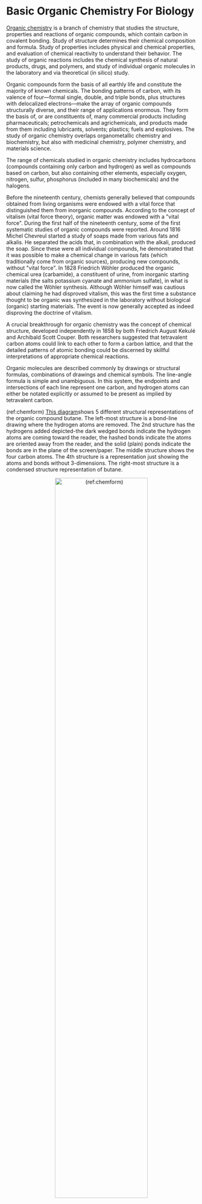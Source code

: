 # Basic Organic Chemistry For Biology

[Organic chemistry](https://en.wikipedia.org/wiki/Organic_chemistry) is a branch of chemistry that studies the structure, properties and reactions of organic compounds, which contain carbon in covalent bonding. Study of structure determines their chemical composition and formula. Study of properties includes physical and chemical properties, and evaluation of chemical reactivity to understand their behavior. The study of organic reactions includes the chemical synthesis of natural products, drugs, and polymers, and study of individual organic molecules in the laboratory and via theoretical (in silico) study.

Organic compounds form the basis of all earthly life and constitute the majority of known chemicals. The bonding patterns of carbon, with its valence of four—formal single, double, and triple bonds, plus structures with delocalized electrons—make the array of organic compounds structurally diverse, and their range of applications enormous. They form the basis of, or are constituents of, many commercial products including pharmaceuticals; petrochemicals and agrichemicals, and products made from them including lubricants, solvents; plastics; fuels and explosives. The study of organic chemistry overlaps organometallic chemistry and biochemistry, but also with medicinal chemistry, polymer chemistry, and materials science.

The range of chemicals studied in organic chemistry includes hydrocarbons (compounds containing only carbon and hydrogen) as well as compounds based on carbon, but also containing other elements, especially oxygen, nitrogen, sulfur, phosphorus (included in many biochemicals) and the halogens. 

Before the nineteenth century, chemists generally believed that compounds obtained from living organisms were endowed with a vital force that distinguished them from inorganic compounds. According to the concept of vitalism (vital force theory), organic matter was endowed with a "vital force". During the first half of the nineteenth century, some of the first systematic studies of organic compounds were reported. Around 1816 Michel Chevreul started a study of soaps made from various fats and alkalis. He separated the acids that, in combination with the alkali, produced the soap. Since these were all individual compounds, he demonstrated that it was possible to make a chemical change in various fats (which traditionally come from organic sources), producing new compounds, without "vital force". In 1828 Friedrich Wöhler produced the organic chemical urea (carbamide), a constituent of urine, from inorganic starting materials (the salts potassium cyanate and ammonium sulfate), in what is now called the Wöhler synthesis. Although Wöhler himself was cautious about claiming he had disproved vitalism, this was the first time a substance thought to be organic was synthesized in the laboratory without biological (organic) starting materials. The event is now generally accepted as indeed disproving the doctrine of vitalism.

A crucial breakthrough for organic chemistry was the concept of chemical structure, developed independently in 1858 by both Friedrich August Kekulé and Archibald Scott Couper. Both researchers suggested that tetravalent carbon atoms could link to each other to form a carbon lattice, and that the detailed patterns of atomic bonding could be discerned by skillful interpretations of appropriate chemical reactions.

Organic molecules are described commonly by drawings or structural formulas, combinations of drawings and chemical symbols. The line-angle formula is simple and unambiguous. In this system, the endpoints and intersections of each line represent one carbon, and hydrogen atoms can either be notated explicitly or assumed to be present as implied by tetravalent carbon.

(ref:chemform) [This diagram](https://commons.wikimedia.org/wiki/File:Stuctural_drawings_of_butane_854px.jpg)shows 5 different structural representations of the organic compound butane. The left-most structure is a bond-line drawing where the hydrogen atoms are removed. The 2nd structure has the hydrogens added depicted-the dark wedged bonds indicate the hydrogen atoms are coming toward the reader, the hashed bonds indicate the atoms are oriented away from the reader, and the solid (plain) ponds indicate the bonds are in the plane of the screen/paper. The middle structure shows the four carbon atoms. The 4th structure is a representation just showing the atoms and bonds without 3-dimensions. The right-most structure is a condensed structure representation of butane. 

<div class="figure" style="text-align: center">
<img src="./figures/chemistry/Stuctural_drawings_of_butane_854px.jpg" alt="(ref:chemform)" width="70%" />
<p class="caption">(\#fig:chemstrucrep)(ref:chemform)</p>
</div>

The era of the pharmaceutical industry began in the last decade of the 19th century when the manufacturing of acetylsalicylic acid—more commonly referred to as aspirin—in Germany was started by Bayer. By 1910 Paul Ehrlich and his laboratory group began developing arsenic-based arsphenamine, (Salvarsan), as the first effective medicinal treatment of syphilis, and thereby initiated the medical practice of chemotherapy. Ehrlich popularized the concepts of "magic bullet" drugs and of systematically improving drug therapies. His laboratory made decisive contributions to developing antiserum for diphtheria and standardizing therapeutic serums.

In the early part of the 20th century, polymers and enzymes were shown to be large organic molecules, and petroleum was shown to be of biological origin.

The majority of chemical compounds occurring in biological organisms are carbon compounds, so the association between organic chemistry and biochemistry is so close that biochemistry might be regarded as in essence a branch of organic chemistry. Although the history of biochemistry might be taken to span some four centuries, fundamental understanding of the field only began to develop in the late 19th century and the actual term biochemistry was coined around the start of 20th century.

## Functional groups

The concept of functional groups is central in organic chemistry, both as a means to classify structures and for predicting properties. A functional group is a molecular module, and the reactivity of that functional group is assumed, within limits, to be the same in a variety of molecules. Functional groups can have a decisive influence on the chemical and physical properties of organic compounds. Molecules are classified based on their functional groups. Alcohols, for example, all have the subunit C-O-H. All alcohols tend to be somewhat hydrophilic, usually form esters, and usually can be converted to the corresponding halides. Most functional groups feature heteroatoms (atoms other than C and H). Organic compounds are classified according to functional groups, alcohols, carboxylic acids, amines, etc.

Combining the names of functional groups with the names of the parent alkanes generates what is termed a systematic nomenclature for naming organic compounds. In traditional nomenclature, the first carbon atom after the carbon that attaches to the functional group is called the alpha carbon; the second, beta carbon, the third, gamma carbon, etc. If there is another functional group at a carbon, it may be named with the Greek letter, e.g., the gamma-amine in gamma-aminobutyric acid is on the third carbon of the carbon chain attached to the carboxylic acid group. IUPAC conventions call for numeric labeling of the position, e.g. 4-aminobutanoic acid. In traditional names various qualifiers are used to label isomers, for example, isopropanol (IUPAC name: propan-2-ol) is an isomer of n-propanol (propan-1-ol). The term moiety has some overlap with the term "functional group". However, a moiety is an entire "half" of a molecule, which can be not only a single functional group, but also a larger unit consisting of multiple functional groups. For example, an "aryl moiety" may be any group containing an aromatic ring, regardless of how many functional groups the said aryl has.

<table class="table" style="margin-left: auto; margin-right: auto;">
<caption>(\#tab:functionalgroups)Some biologically important functional groups containing oxygen or nitrogen</caption>
 <thead>
  <tr>
   <th style="text-align:center;"> Chemical class </th>
   <th style="text-align:center;"> Group </th>
   <th style="text-align:center;"> Formula </th>
   <th style="text-align:center;"> Prefix </th>
   <th style="text-align:center;"> Example </th>
  </tr>
 </thead>
<tbody>
  <tr>
   <td style="text-align:center;"> Alcohol </td>
   <td style="text-align:center;"> Hydroxyl </td>
   <td style="text-align:center;"> ROH </td>
   <td style="text-align:center;"> hydroxy- </td>
   <td style="text-align:center;"> Methanol </td>
  </tr>
  <tr>
   <td style="text-align:center;"> Ketone </td>
   <td style="text-align:center;"> Carbonyl </td>
   <td style="text-align:center;"> RCOR' </td>
   <td style="text-align:center;"> -oyl- (-COR')oroxo- (=O) </td>
   <td style="text-align:center;"> Butanone(Methyl ethyl ketone) </td>
  </tr>
  <tr>
   <td style="text-align:center;"> Aldehyde </td>
   <td style="text-align:center;"> Aldehyde </td>
   <td style="text-align:center;"> RCHO </td>
   <td style="text-align:center;"> formyl- (-COH)oroxo- (=O) </td>
   <td style="text-align:center;"> Acetaldehyde(Ethanal) </td>
  </tr>
  <tr>
   <td style="text-align:center;"> Carboxylate </td>
   <td style="text-align:center;"> Carboxylate </td>
   <td style="text-align:center;"> RCOO− </td>
   <td style="text-align:center;"> carboxy- </td>
   <td style="text-align:center;"> Sodium acetate(Sodium ethanoate) </td>
  </tr>
  <tr>
   <td style="text-align:center;"> Carboxylic acid </td>
   <td style="text-align:center;"> Carboxyl </td>
   <td style="text-align:center;"> RCOOH </td>
   <td style="text-align:center;"> carboxy- </td>
   <td style="text-align:center;"> Acetic acid(Ethanoic acid) </td>
  </tr>
  <tr>
   <td style="text-align:center;"> Ester </td>
   <td style="text-align:center;"> Carboalkoxy </td>
   <td style="text-align:center;"> RCOOR' </td>
   <td style="text-align:center;"> alkanoyloxy-oralkoxycarbonyl </td>
   <td style="text-align:center;"> Ethyl butyrate(Ethyl butanoate) </td>
  </tr>
  <tr>
   <td style="text-align:center;"> Amide </td>
   <td style="text-align:center;"> Carboxamide </td>
   <td style="text-align:center;"> RCONR'R" </td>
   <td style="text-align:center;"> carboxamido-orcarbamoyl- </td>
   <td style="text-align:center;"> Acetamide(Ethanamide) </td>
  </tr>
  <tr>
   <td style="text-align:center;"> Amines </td>
   <td style="text-align:center;"> Primary amine </td>
   <td style="text-align:center;"> RNH2 </td>
   <td style="text-align:center;"> amino- </td>
   <td style="text-align:center;"> Methylamine(Methanamine) </td>
  </tr>
  <tr>
   <td style="text-align:center;"> Amines </td>
   <td style="text-align:center;"> Secondary amine </td>
   <td style="text-align:center;"> R'R"NH </td>
   <td style="text-align:center;"> amino- </td>
   <td style="text-align:center;"> Dimethylamine </td>
  </tr>
  <tr>
   <td style="text-align:center;"> Amines </td>
   <td style="text-align:center;"> Tertiary amine </td>
   <td style="text-align:center;"> R3N </td>
   <td style="text-align:center;"> amino- </td>
   <td style="text-align:center;"> Trimethylamine </td>
  </tr>
  <tr>
   <td style="text-align:center;"> Amines </td>
   <td style="text-align:center;"> 4° ammonium ion </td>
   <td style="text-align:center;"> R4N+ </td>
   <td style="text-align:center;"> ammonio- </td>
   <td style="text-align:center;"> Choline </td>
  </tr>
</tbody>
</table>

## Biomolecules

A biomolecule or biological molecule is a loosely used term for molecules present in organisms that are essential to one or more typically biological processes, such as cell division, morphogenesis, or development. Biomolecules include large macromolecules (or polyanions) such as proteins, carbohydrates, lipids, and nucleic acids, as well as small molecules such as primary metabolites, secondary metabolites and natural products. A more general name for this class of material is biological materials. Biomolecules are usually[citation needed] endogenous, produced within the organism but organisms usually need exogenous biomolecules, for example certain nutrients, to survive.

Biology and its subfields of biochemistry and molecular biology study biomolecules and their reactions. Most biomolecules are organic compounds, and just four elements—oxygen, carbon, hydrogen, and nitrogen—make up 96% of the human body's mass. But many other elements, such as the various biometals, are present in small amounts.

The uniformity of both specific types of molecules (the biomolecules) and of certain metabolic pathways are invariant features among the wide diversity of life forms; thus these biomolecules and metabolic pathways are referred to as "biochemical universals" or "theory of material unity of the living beings", a unifying concept in biology, along with cell theory and evolution theory.

A macromolecule is a very large molecule, such as protein, commonly composed of the polymerization of smaller subunits called monomers. They are typically composed of thousands of atoms or more. A substance that is composed of macromolecules is called a polymer. The most common macromolecules in biochemistry are biopolymers (nucleic acids, proteins, and carbohydrates) and large non-polymeric molecules (such as lipids and macrocycles), synthetic fibers as well as experimental materials such as carbon nanotubes.

Macromolecules are large molecules composed of thousands of covalently connected atoms. Carbohydrates, lipids, proteins, and nucleic acids are all macromolecules. Macromolecules are formed by many monomers linking together, forming a polymer. Carbohydrates are composed of carbon, oxygen, and hydrogen. The monomer of carbohydrates are monosaccharides. There are three forms of carbohydrates: energy, storage, and structural molecules. A disaccharide is formed when a dehydration reaction joins two monosaccharides. Another type of macromolecules are lipids. Lipids are hydrocarbons that do not form polymers. Fats are constructed from glycerol and fatty acids. Phospholipids are commonly found in the phospholipid bilayer of membranes. They have hydrophilic heads and hydrophopic tails. A protein is another type of macromolecules. Amino acids are the monomers of proteins. Proteins have many different functions. There are proteins that are used for structural support, storage, transport, cellular communication, movement, defense against foreign substances, and more. Nucleic acids transmit and help express hereditary information. They are made up of monomers called nucleotides. Two types of nucleic acids are DNA and RNA.

All living organisms are dependent on three essential biopolymers for their biological functions: DNA, RNA and proteins. Each of these molecules is required for life since each plays a distinct, indispensable role in the cell. The simple summary is that DNA makes RNA, and then RNA makes proteins.

DNA, RNA, and proteins all consist of a repeating structure of related building blocks (nucleotides in the case of DNA and RNA, amino acids in the case of proteins). In general, they are all unbranched polymers, and so can be represented in the form of a string. Indeed, they can be viewed as a string of beads, with each bead representing a single nucleotide or amino acid monomer linked together through covalent chemical bonds into a very long chain.

In most cases, the monomers within the chain have a strong propensity to interact with other amino acids or nucleotides. In DNA and RNA, this can take the form of Watson-Crick base pairs (G-C and A-T or A-U), although many more complicated interactions can and do occur.

<table class="table" style="margin-left: auto; margin-right: auto;">
 <thead>
  <tr>
   <th style="text-align:left;"> Macromolecule (Polymer) </th>
   <th style="text-align:left;"> Building Block (Monomer) </th>
   <th style="text-align:left;"> Joining Bond </th>
  </tr>
 </thead>
<tbody>
  <tr>
   <td style="text-align:left;width: 10em; "> Proteins </td>
   <td style="text-align:left;width: 10em; "> Amino acids </td>
   <td style="text-align:left;width: 10em; "> Peptide </td>
  </tr>
  <tr>
   <td style="text-align:left;width: 10em; "> DNA </td>
   <td style="text-align:left;width: 10em; "> Nucleotides (a phoshate, ribose, and a base- adenine, guanine, thymine, or cytosine) </td>
   <td style="text-align:left;width: 10em; "> Phoshodiester </td>
  </tr>
  <tr>
   <td style="text-align:left;width: 10em; "> RNA </td>
   <td style="text-align:left;width: 10em; "> Nucleotides (a phoshate, ribose, and a base- adenine, guanine, Uracil, or cytosine) </td>
   <td style="text-align:left;width: 10em; "> Phoshodiester </td>
  </tr>
  <tr>
   <td style="text-align:left;width: 10em; "> Polysaccharides (carbohydrates) </td>
   <td style="text-align:left;width: 10em; "> Monosaccharides </td>
   <td style="text-align:left;width: 10em; "> Glycosidic </td>
  </tr>
  <tr>
   <td style="text-align:left;width: 10em; "> Lipids </td>
   <td style="text-align:left;width: 10em; "> unlike the other macromolecules, lipids are not defined by chemical Structure. Lipids are any organic nonpolar molecule. </td>
   <td style="text-align:left;width: 10em; "> Some lipids are held together by ester bonds; some are huge aggregates of small molecules held together by hydrophobic interactions. </td>
  </tr>
</tbody>
</table>

## Proteins

[Proteins](https://en.wikipedia.org/wiki/Protein) are large biomolecules, or macromolecules, consisting of one or more long chains of amino acid residues. Proteins perform a vast array of functions within organisms, including catalysing metabolic reactions, DNA replication, responding to stimuli, providing structure to cells, and organisms, and transporting molecules from one location to another. Proteins differ from one another primarily in their sequence of amino acids, which is dictated by the nucleotide sequence of their genes, and which usually results in protein folding into a specific 3D structure that determines its activity.

A linear chain of amino acid residues is called a polypeptide. A protein contains at least one long polypeptide. Short polypeptides, containing less than 20–30 residues, are rarely considered to be proteins and are commonly called peptides, or sometimes oligopeptides. The individual amino acid residues are bonded together by peptide bonds and adjacent amino acid residues. The sequence of amino acid residues in a protein is defined by the sequence of a gene, which is encoded in the genetic code. In general, the genetic code specifies 20 standard amino acids; but in certain organisms the genetic code can include selenocysteine and—in certain archaea—pyrrolysine. Shortly after or even during synthesis, the residues in a protein are often chemically modified by post-translational modification, which alters the physical and chemical properties, folding, stability, activity, and ultimately, the function of the proteins. Some proteins have non-peptide groups attached, which can be called prosthetic groups or cofactors. Proteins can also work together to achieve a particular function, and they often associate to form stable protein complexes.

(ref:pepbond) [Chemical structure of the peptide bond (bottom) and the three-dimensional structure of a peptide bond between an alanine and an adjacent amino acid (top/inset). The bond itself is made of the CHON elements.](https://commons.wikimedia.org/wiki/File:Peptide-Figure-Revised.png) 

<div class="figure" style="text-align: center">
<img src="./figures/chemistry/Peptide-Figure-Revised.png" alt="(ref:pepbond)" width="70%" />
<p class="caption">(\#fig:peptidebond)(ref:pepbond)</p>
</div>

Once formed, proteins only exist for a certain period and are then degraded and recycled by the cell's machinery through the process of protein turnover. A protein's lifespan is measured in terms of its half-life and covers a wide range. They can exist for minutes or years with an average lifespan of 1–2 days in mammalian cells. Abnormal or misfolded proteins are degraded more rapidly either due to being targeted for destruction or due to being unstable.

Like other biological macromolecules such as polysaccharides and nucleic acids, proteins are essential parts of organisms and participate in virtually every process within cells. Many proteins are enzymes that catalyse biochemical reactions and are vital to metabolism. Proteins also have structural or mechanical functions, such as actin and myosin in muscle and the proteins in the cytoskeleton, which form a system of scaffolding that maintains cell shape. Other proteins are important in cell signaling, immune responses, cell adhesion, and the cell cycle. In animals, proteins are needed in the diet to provide the essential amino acids that cannot be synthesized. Digestion breaks the proteins down for use in the metabolism.

Proteins may be purified from other cellular components using a variety of techniques such as ultracentrifugation, precipitation, electrophoresis, and chromatography; the advent of genetic engineering has made possible a number of methods to facilitate purification. Methods commonly used to study protein structure and function include immunohistochemistry, site-directed mutagenesis, X-ray crystallography, nuclear magnetic resonance and mass spectrometry.

Proteins were recognized as a distinct class of biological molecules in the eighteenth century by Antoine Fourcroy and others, distinguished by the molecules' ability to coagulate or flocculate under treatments with heat or acid. Noted examples at the time included albumin from egg whites, blood serum albumin, fibrin, and wheat gluten.

Proteins were first described by the Dutch chemist Gerardus Johannes Mulder and named by the Swedish chemist Jöns Jacob Berzelius in 1838. Mulder carried out elemental analysis of common proteins and found that nearly all proteins had the same empirical formula, C~400~H~620~N~100~O~120~P~1~S~1~. He came to the erroneous conclusion that they might be composed of a single type of (very large) molecule. The term "protein" to describe these molecules was proposed by Mulder's associate Berzelius; protein is derived from the Greek word πρώτειος (proteios), meaning "primary", "in the lead", or "standing in front", + *-in*. Mulder went on to identify the products of protein degradation such as the amino acid leucine for which he found a (nearly correct) molecular weight of 131 Da. Prior to "protein", other names were used, like "albumins" or "albuminous materials" (Eiweisskörper, in German).

Early nutritional scientists such as the German Carl von Voit believed that protein was the most important nutrient for maintaining the structure of the body, because it was generally believed that "flesh makes flesh." Karl Heinrich Ritthausen extended known protein forms with the identification of glutamic acid. At the Connecticut Agricultural Experiment Station a detailed review of the vegetable proteins was compiled by Thomas Burr Osborne. Working with Lafayette Mendel and applying Liebig's law of the minimum in feeding laboratory rats, the nutritionally essential amino acids were established. The work was continued and communicated by William Cumming Rose. The understanding of proteins as polypeptides came through the work of Franz Hofmeister and Hermann Emil Fischer in 1902. The central role of proteins as enzymes in living organisms was not fully appreciated until 1926, when James B. Sumner showed that the enzyme urease was in fact a protein.

The difficulty in purifying proteins in large quantities made them very difficult for early protein biochemists to study. Hence, early studies focused on proteins that could be purified in large quantities, e.g., those of blood, egg white, various toxins, and digestive/metabolic enzymes obtained from slaughterhouses. In the 1950s, the Armour Hot Dog Co. purified 1 kg of pure bovine pancreatic ribonuclease A and made it freely available to scientists; this gesture helped ribonuclease A become a major target for biochemical study for the following decades.

Linus Pauling is credited with the successful prediction of regular protein secondary structures based on hydrogen bonding, an idea first put forth by William Astbury in 1933. Later work by Walter Kauzmann on denaturation, based partly on previous studies by Kaj Linderstrøm-Lang, contributed an understanding of protein folding and structure mediated by hydrophobic interactions.

The first protein to be sequenced was insulin, by Frederick Sanger, in 1949. Sanger correctly determined the amino acid sequence of insulin, thus conclusively demonstrating that proteins consisted of linear polymers of amino acids rather than branched chains, colloids, or cyclols. He won the Nobel Prize for this achievement in 1958.

The first protein structures to be solved were hemoglobin and myoglobin, by Max Perutz and Sir John Cowdery Kendrew, respectively, in 1958. As of 2017, the Protein Data Bank has over 126,060 atomic-resolution structures of proteins. In more recent times, cryo-electron microscopy of large macromolecular assemblies and computational protein structure prediction of small protein domains are two methods approaching atomic resolution.

Most proteins consist of linear polymers built from series of up to 20 different L-α- amino acids. All proteinogenic amino acids possess common structural features, including an α-carbon to which an amino group, a carboxyl group, and a variable side chain are bonded. Only proline differs from this basic structure as it contains an unusual ring to the N-end amine group, which forces the CO–NH amide moiety into a fixed conformation. The side chains of the standard amino acids, detailed in the list of standard amino acids, have a great variety of chemical structures and properties; it is the combined effect of all of the amino acid side chains in a protein that ultimately determines its three-dimensional structure and its chemical reactivity. The amino acids in a polypeptide chain are linked by peptide bonds. Once linked in the protein chain, an individual amino acid is called a residue, and the linked series of carbon, nitrogen, and oxygen atoms are known as the main chain or protein backbone.

The peptide bond has two resonance forms that contribute some double-bond character and inhibit rotation around its axis, so that the alpha carbons are roughly coplanar. The other two dihedral angles in the peptide bond determine the local shape assumed by the protein backbone. The end with a free amino group is known as the N-terminus or amino terminus, whereas the end of the protein with a free carboxyl group is known as the C-terminus or carboxy terminus (the sequence of the protein is written from N-terminus to C-terminus, from left to right).

The words protein, polypeptide, and peptide are a little ambiguous and can overlap in meaning. Protein is generally used to refer to the complete biological molecule in a stable conformation, whereas peptide is generally reserved for a short amino acid oligomers often lacking a stable 3D structure. But the boundary between the two is not well defined and usually lies near 20–30 residues. Polypeptide can refer to any single linear chain of amino acids, usually regardless of length, but often implies an absence of a defined conformation.

Proteins can interact with many types of molecules, including with other proteins, with lipids, with carboyhydrates, and with DNA.

It has been estimated that average-sized bacteria contain about 2 million proteins per cell (e.g. E. coli and Staphylococcus aureus). Smaller bacteria, such as Mycoplasma or spirochetes contain fewer molecules, on the order of 50,000 to 1 million. By contrast, eukaryotic cells are larger and thus contain much more protein. For instance, yeast cells have been estimated to contain about 50 million proteins and human cells on the order of 1 to 3 billion. The concentration of individual protein copies ranges from a few molecules per cell up to 20 million. Not all genes coding proteins are expressed in most cells and their number depends on, for example, cell type and external stimuli. For instance, of the 20,000 or so proteins encoded by the human genome, only 6,000 are detected in lymphoblastoid cells. Moreover, the number of proteins the genome encodes correlates well with the organism complexity. Eukaryotes have 15,000, bacteria have 3,200, archaea have 2,400, and viruses have 42 proteins on average coded in their respective genomes.

Proteins are assembled from amino acids using information encoded in genes. Each protein has its own unique amino acid sequence that is specified by the nucleotide sequence of the gene encoding this protein. The genetic code is a set of three-nucleotide sets called codons and each three-nucleotide combination designates an amino acid, for example AUG (adenine–uracil–guanine) is the code for methionine. Because DNA contains four nucleotides, the total number of possible codons is 64; hence, there is some redundancy in the genetic code, with some amino acids specified by more than one codon. Genes encoded in DNA are first transcribed into pre-messenger RNA (mRNA) by proteins such as RNA polymerase. Most organisms then process the pre-mRNA (also known as a primary transcript) using various forms of Post-transcriptional modification to form the mature mRNA, which is then used as a template for protein synthesis by the ribosome. In prokaryotes the mRNA may either be used as soon as it is produced, or be bound by a ribosome after having moved away from the nucleoid. In contrast, eukaryotes make mRNA in the cell nucleus and then translocate it across the nuclear membrane into the cytoplasm, where protein synthesis then takes place. The rate of protein synthesis is higher in prokaryotes than eukaryotes and can reach up to 20 amino acids per second.

The process of synthesizing a protein from an mRNA template is known as translation. The mRNA is loaded onto the ribosome and is read three nucleotides at a time by matching each codon to its base pairing anticodon located on a transfer RNA molecule, which carries the amino acid corresponding to the codon it recognizes. The enzyme aminoacyl tRNA synthetase "charges" the tRNA molecules with the correct amino acids. The growing polypeptide is often termed the nascent chain. Proteins are always biosynthesized from N-terminus to C-terminus.

The size of a synthesized protein can be measured by the number of amino acids it contains and by its total molecular mass, which is normally reported in units of daltons (synonymous with atomic mass units), or the derivative unit kilodalton (kDa). The average size of a protein increases from Archaea to Bacteria to Eukaryote (283, 311, 438 residues and 31, 34, 49 kDa respectively) due to a bigger number of protein domains constituting proteins in higher organisms. For instance, yeast proteins are on average 466 amino acids long and 53 kDa in mass. The largest known proteins are the titins, a component of the muscle sarcomere, with a molecular mass of almost 3,000 kDa and a total length of almost 27,000 amino acids.

### Structure

Most proteins fold into unique 3D structures. The shape into which a protein naturally folds is known as its native conformation. Although many proteins can fold unassisted, simply through the chemical properties of their amino acids, others require the aid of molecular chaperones to fold into their native states. Biochemists often refer to four distinct aspects of a protein's structure:

* Primary structure: the amino acid sequence. A protein is a polyamide.
* Secondary structure: regularly repeating local structures stabilized by hydrogen bonds. The most common examples are the α-helix, β-sheet and turns. Because secondary structures are local, many regions of different secondary structure can be present in the same protein molecule.
* Tertiary structure: the overall shape of a single protein molecule; the spatial relationship of the secondary structures to one another. Tertiary structure is generally stabilized by nonlocal interactions, most commonly the formation of a hydrophobic core, but also through salt bridges, hydrogen bonds, disulfide bonds, and even posttranslational modifications. The term "tertiary structure" is often used as synonymous with the term fold. The tertiary structure is what controls the basic function of the protein.
* Quaternary structure: the structure formed by several protein molecules (polypeptide chains), usually called protein subunits in this context, which function as a single protein complex.
* Quinary structure: the signatures of protein surface that organize the crowded cellular interior. Quinary structure is dependent on transient, yet essential, macromolecular interactions that occur inside living cells.

(ref:protstruc) [The amino-acid sequence, the primary structure of a protein, determines the secondary (α-helix and β-sheet), tertiary and quaternary protein structures](https://commons.wikimedia.org/wiki/File:Protein_structure.png)

<div class="figure" style="text-align: center">
<img src="./figures/chemistry/Protein_structure.png" alt="(ref:protstuc)" width="70%" />
<p class="caption">(\#fig:proteinstructure )(ref:protstuc)</p>
</div>

Proteins are not entirely rigid molecules. In addition to these levels of structure, proteins may shift between several related structures while they perform their functions. In the context of these functional rearrangements, these tertiary or quaternary structures are usually referred to as "conformations", and transitions between them are called conformational changes. Such changes are often induced by the binding of a substrate molecule to an enzyme's active site, or the physical region of the protein that participates in chemical catalysis. In solution proteins also undergo variation in structure through thermal vibration and the collision with other molecules.


Proteins can be informally divided into three main classes, which correlate with typical tertiary structures: globular proteins, fibrous proteins, and membrane proteins. Almost all globular proteins are soluble and many are enzymes. Fibrous proteins are often structural, such as collagen, the major component of connective tissue, or keratin, the protein component of hair and nails. Membrane proteins often serve as receptors or provide channels for polar or charged molecules to pass through the cell membrane.

A special case of intramolecular hydrogen bonds within proteins, poorly shielded from water attack and hence promoting their own dehydration, are called dehydrons.

Many proteins are composed of several protein domains, i.e. segments of a protein that fold into distinct structural units. Domains usually also have specific functions, such as enzymatic activities (e.g. kinase) or they serve as binding modules (e.g. the SH3 domain binds to proline-rich sequences in other proteins).

Short amino acid sequences within proteins often act as recognition sites for other proteins. For instance, SH3 domains typically bind to short PxxP motifs (i.e. 2 prolines [P], separated by two unspecified amino acids [x], although the surrounding amino acids may determine the exact binding specificity). Many such motifs has been collected in the Eukaryotic Linear Motif (ELM) database.

## Cellular Functions of Proteins

Proteins are the chief actors within the cell, said to be carrying out the duties specified by the information encoded in genes. With the exception of certain types of RNA, most other biological molecules are relatively inert elements upon which proteins act. Proteins make up half the dry weight of an Escherichia coli cell, whereas other macromolecules such as DNA and RNA make up only 3% and 20%, respectively. The set of proteins expressed in a particular cell or cell type is known as its proteome.


The chief characteristic of proteins that also allows their diverse set of functions is their ability to bind other molecules specifically and tightly. The region of the protein responsible for binding another molecule is known as the binding site and is often a depression or "pocket" on the molecular surface. This binding ability is mediated by the tertiary structure of the protein, which defines the binding site pocket, and by the chemical properties of the surrounding amino acids' side chains. Protein binding can be extraordinarily tight and specific; for example, the ribonuclease inhibitor protein binds to human angiogenin with a sub-femtomolar dissociation constant (<10−15 M) but does not bind at all to its amphibian homolog onconase (>1 M). Extremely minor chemical changes such as the addition of a single methyl group to a binding partner can sometimes suffice to nearly eliminate binding; for example, the aminoacyl tRNA synthetase specific to the amino acid valine discriminates against the very similar side chain of the amino acid isoleucine.

Proteins can bind to other proteins as well as to small-molecule substrates. When proteins bind specifically to other copies of the same molecule, they can oligomerize to form fibrils; this process occurs often in structural proteins that consist of globular monomers that self-associate to form rigid fibers. Protein–protein interactions also regulate enzymatic activity, control progression through the cell cycle, and allow the assembly of large protein complexes that carry out many closely related reactions with a common biological function. Proteins can also bind to, or even be integrated into, cell membranes. The ability of binding partners to induce conformational changes in proteins allows the construction of enormously complex signaling networks. As interactions between proteins are reversible, and depend heavily on the availability of different groups of partner proteins to form aggregates that are capable to carry out discrete sets of function, study of the interactions between specific proteins is a key to understand important aspects of cellular function, and ultimately the properties that distinguish particular cell types.

The best-known role of proteins in the cell is as enzymes, which catalyse chemical reactions. Enzymes are usually highly specific and accelerate only one or a few chemical reactions. Enzymes carry out most of the reactions involved in metabolism, as well as manipulating DNA in processes such as DNA replication, DNA repair, and transcription. Some enzymes act on other proteins to add or remove chemical groups in a process known as posttranslational modification. About 4,000 reactions are known to be catalysed by enzymes. The rate acceleration conferred by enzymatic catalysis is often enormous—as much as 1017-fold increase in rate over the uncatalysed reaction in the case of orotate decarboxylase (78 million years without the enzyme, 18 milliseconds with the enzyme).

The molecules bound and acted upon by enzymes are called substrates. Although enzymes can consist of hundreds of amino acids, it is usually only a small fraction of the residues that come in contact with the substrate, and an even smaller fraction—three to four residues on average—that are directly involved in catalysis. The region of the enzyme that binds the substrate and contains the catalytic residues is known as the active site.

Dirigent proteins are members of a class of proteins that dictate the stereochemistry of a compound synthesized by other enzymes.

## Cell Signaling And Ligand Binding

Many proteins are involved in the process of cell signaling and signal transduction. Some proteins, such as insulin, are extracellular proteins that transmit a signal from the cell in which they were synthesized to other cells in distant tissues. Others are membrane proteins that act as receptors whose main function is to bind a signaling molecule and induce a biochemical response in the cell. Many receptors have a binding site exposed on the cell surface and an effector domain within the cell, which may have enzymatic activity or may undergo a conformational change detected by other proteins within the cell.

Antibodies are protein components of an adaptive immune system whose main function is to bind antigens, or foreign substances in the body, and target them for destruction. Antibodies can be secreted into the extracellular environment or anchored in the membranes of specialized B cells known as plasma cells. Whereas enzymes are limited in their binding affinity for their substrates by the necessity of conducting their reaction, antibodies have no such constraints. An antibody's binding affinity to its target is extraordinarily high.

Many ligand transport proteins bind particular small biomolecules and transport them to other locations in the body of a multicellular organism. These proteins must have a high binding affinity when their ligand is present in high concentrations, but must also release the ligand when it is present at low concentrations in the target tissues. The canonical example of a ligand-binding protein is haemoglobin, which transports oxygen from the lungs to other organs and tissues in all vertebrates and has close homologs in every biological kingdom. Lectins are sugar-binding proteins which are highly specific for their sugar moieties. Lectins typically play a role in biological recognition phenomena involving cells and proteins. Receptors and hormones are highly specific binding proteins.

Transmembrane proteins can also serve as ligand transport proteins that alter the permeability of the cell membrane to small molecules and ions. The membrane alone has a hydrophobic core through which polar or charged molecules cannot diffuse. Membrane proteins contain internal channels that allow such molecules to enter and exit the cell. Many ion channel proteins are specialized to select for only a particular ion; for example, potassium and sodium channels often discriminate for only one of the two ions.

## Structural Proteins

Structural proteins confer stiffness and rigidity to otherwise-fluid biological components. Most structural proteins are fibrous proteins; for example, collagen and elastin are critical components of connective tissue such as cartilage, and keratin is found in hard or filamentous structures such as hair, nails, feathers, hooves, and some animal shells. Some globular proteins can also play structural functions, for example, actin and tubulin are globular and soluble as monomers, but polymerize to form long, stiff fibers that make up the cytoskeleton, which allows the cell to maintain its shape and size.

Other proteins that serve structural functions are motor proteins such as myosin, kinesin, and dynein, which are capable of generating mechanical forces. These proteins are crucial for cellular motility of single celled organisms and the sperm of many multicellular organisms which reproduce sexually. They also generate the forces exerted by contracting muscles and play essential roles in intracellular transport.

## Carbohydrates

A [carbohydrate](https://en.wikipedia.org/wiki/Carbohydrate) is a biomolecule consisting of carbon (C), hydrogen (H) and oxygen (O) atoms, usually with a hydrogen–oxygen atom ratio of 2:1 (as in water) and thus with the empirical formula Cm(H2))n (where m may be different from n). This formula holds true for monosaccharides. Some exceptions exist; for example, deoxyribose, a sugar component of DNA, has the empirical formula C5H10O4. The carbohydrates are technically hydrates of carbon; structurally it is more accurate to view them asaldoses and ketoses.

The term is most common in biochemistry, where it is a synonym of saccharide, a group that includes sugars, starch, and cellulose. The saccharides are divided into four chemical groups: monosaccharides, disaccharides, oligosaccharides, and polysaccharides. Monosaccharides and disaccharides, the smallest (lower molecular weight) carbohydrates, are commonly referred to as sugars. The word saccharide comes from the Greek word σάκχαρον (sákkharon), meaning "sugar". While the scientific nomenclature of carbohydrates is complex, the names of the monosaccharides and disaccharides very often end in the suffix -ose, as in the monosaccharides fructose (fruit sugar) and glucose (starch sugar) and the disaccharides sucrose (cane or beet sugar) and lactose (milk sugar).

(ref:sucrose) [The disaccharide sucrose](https://commons.wikimedia.org/wiki/File:Beta-D-Lactose.svg) 

<div class="figure" style="text-align: center">
<img src="./figures/chemistry/Saccharose2.svg" alt="(ref:sucrose)" width="70%" />
<p class="caption">(\#fig:sucrosestruc)(ref:sucrose)</p>
</div>

Carbohydrates perform numerous roles in living organisms. Polysaccharides serve for the storage of energy (e.g. starch and glycogen) and as structural components (e.g. cellulose in plants and chitin in arthropods). The 5-carbon monosaccharide ribose is an important component of coenzymes (e.g. ATP, FAD and NAD) and the backbone of the genetic molecule known as RNA. The related deoxyribose is a component of DNA. Saccharides and their derivatives include many other important biomolecules that play key roles in the immune system, fertilization, preventing pathogenesis, blood clotting, and development.

They are found in a wide variety of natural and processed foods. Starch is a polysaccharide. It is abundant in cereals (wheat, maize, rice), potatoes, and processed food based on cereal flour, such as bread, pizza or pasta. Sugars appear in human diet mainly as table sugar (sucrose, extracted from sugarcane or sugar beets), lactose (abundant in milk), glucose and fructose, both of which occur naturally in honey, many fruits, and some vegetables. Table sugar, milk, or honey are often added to drinks and many prepared foods such as jam, biscuits and cakes.

Cellulose, a polysaccharide found in the cell walls of all plants, is one of the main components of insoluble dietary fiber. Although it is not digestible, insoluble dietary fiber helps to maintain a healthy digestive system by easing defecation. Other polysaccharides contained in dietary fiber include resistant starch and inulin, which feed some bacteria in the microbiota of the large intestine, and are metabolized by these bacteria to yield short-chain fatty acids. 

In scientific literature, the term "carbohydrate" has many synonyms, like "sugar" (in the broad sense), "saccharide", "ose", "glucide", "hydrate of carbon" or "polyhydroxy compounds with aldehyde or ketone". Some of these terms, specially "carbohydrate" and "sugar", are also used with other meanings.

Formerly the name "carbohydrate" was used in chemistry for any compound with the formula C~m~ (H~2~O)~n~. Following this definition, some chemists considered formaldehyde (CH~2~O) to be the simplest carbohydrate, while others claimed that title for glycolaldehyde. Today, the term is generally understood in the biochemistry sense, which excludes compounds with only one or two carbons and includes many biological carbohydrates which deviate from this formula. For example, while the above representative formulas would seem to capture the commonly known carbohydrates, ubiquitous and abundant carbohydrates often deviate from this. For example, carbohydrates often display chemical groups such as: N-acetyl (e.g. chitin), sulphate (e.g. glycosaminoglycans), carboxylic acid (e.g. sialic acid) and deoxy modifications (e.g. fucose and sialic acid).

Natural saccharides are generally built of simple carbohydrates called monosaccharides with general formula (CH~2~O)~n~ where n is three or more. A typical monosaccharide has the structure H–(CHOH)~x~(C=O)–(CHOH)~y~–H, that is, an aldehyde or ketone with many hydroxyl groups added, usually one on each carbon atom that is not part of the aldehyde or ketone functional group. Examples of monosaccharides are glucose, fructose, and glyceraldehydes. However, some biological substances commonly called "monosaccharides" do not conform to this formula (e.g. uronic acids and deoxy-sugars such as fucose) and there are many chemicals that do conform to this formula but are not considered to be monosaccharides (e.g. formaldehyde CH~2~O and inositol (CH~2~O)~6~).

The open-chain form of a monosaccharide often coexists with a closed ring form where the aldehyde/ketone carbonyl group carbon (C=O) and hydroxyl group (–OH) react forming a hemiacetal with a new C–O–C bridge.

Monosaccharides can be linked together into what are called polysaccharides (or oligosaccharides) in a large variety of ways. Many carbohydrates contain one or more modified monosaccharide units that have had one or more groups replaced or removed. For example, deoxyribose, a component of DNA, is a modified version of ribose; chitin is composed of repeating units of N-acetyl glucosamine, a nitrogen-containing form of glucose.

Monosaccharides are the simplest carbohydrates in that they cannot be hydrolyzed to smaller carbohydrates. They are aldehydes or ketones with two or more hydroxyl groups. The general chemical formula of an unmodified monosaccharide is (C•H2))n, literally a "carbon hydrate". Monosaccharides are important fuel molecules as well as building blocks for nucleic acids. The smallest monosaccharides, for which n=3, are dihydroxyacetone and D- and L-glyceraldehydes.

Monosaccharides are the major fuel source for metabolism, being used both as an energy source (glucose being the most important in nature) and in biosynthesis. When monosaccharides are not immediately needed by many cells, they are often converted to more space-efficient forms, often polysaccharides. In many animals, including humans, this storage form is glycogen, especially in liver and muscle cells. In plants, starch is used for the same purpose. The most abundant carbohydrate, cellulose, is a structural component of the cell wall of plants and many forms of algae. Ribose is a component of RNA. Deoxyribose is a component of DNA. Lyxose is a component of lyxoflavin found in the human heart. Ribulose and xylulose occur in the pentose phosphate pahway. Galactose, a component of milk sugar lactose, is found in galactolipids in plant cell membranes and in glycoproteins in many tissues. Mannose occurs in human metabolism, especially in the glycosylation of certain proteins. Fructose, or fruit sugar, is found in many plants and humans, it is metabolized in the liver, absorbed directly into the intestines during digestion, and found in semen. Trehalose, a major sugar of insects, is rapidly hydrolyzed into two glucose molecules to support continuous flight.t

Two joined monosaccharides are called a disaccharide and these are the simplest polysaccharides. Examples include sucrose and lactose. They are composed of two monosaccharide units bound together by a covalent bond known as a glycosidic linkage formed via a dehydration reaction, resulting in the loss of a hydrogen atom from one monosaccharide and a hydroxyl group from the other. The formula of unmodified disaccharides is C12H22O11. Although there are numerous kinds of disaccharides, a handful of disaccharides are particularly notable.

* Its monosaccharides: glucose and fructose
* Their ring types: glucose is a pyranose and fructose is a furanose
* How they are linked together: the oxygen on carbon number 1 (C1) of α-D-glucose is linked to the C2 of D-fructose.
* The -oside suffix indicates that the anomeric carbon of both monosaccharides participates in the glycosidic bond.
        
Lactose, a disaccharide composed of one D-galactose molecule and one D-glucose molecule, occurs naturally in mammalian milk. The systematic name for lactose is O-β-D-galactopyranosyl-(1→4)-D-glucopyranose. Other notable disaccharides include maltose (two D-glucoses linked α-1,4) and cellulobiose (two D-glucoses linked β-1,4). Disaccharides can be classified into two types: reducing and non-reducing disaccharides. If the functional group is present in bonding with another sugar unit, it is called a reducing disaccharide or biose. 

(ref:lactose) [The disaccharide lactose](https://commons.wikimedia.org/wiki/File:Beta-D-Lactose.svg) 

<div class="figure" style="text-align: center">
<img src="./figures/chemistry/Beta-D-Lactose.svg" alt="(ref:lactose)" width="70%" />
<p class="caption">(\#fig:lactosestruc)(ref:lactose)</p>
</div>

## Lipids

In biology and biochemistry, a [lipid](https://en.wikipedia.org/wiki/Lipid) is a macrobiomolecule that is soluble in nonpolar solvents. Non-polar solvents are typically hydrocarbons used to dissolve other naturally occurring hydrocarbon lipid molecules that do not (or do not easily) dissolve in water, including fatty acids, waxes, sterols, fat-soluble vitamins (such as vitamins A, D, E, and K), monoglycerides, diglycerides, triglycerides, and phospholipids.

(ref:comlip) [Structures of some common lipids.](https://commons.wikimedia.org/wiki/File:Common_lipids_lmaps.png) At the top are cholesterol[1] and oleic acid.[2] The middle structure is a triglyceride composed of oleoyl, stearoyl, and palmitoyl chains attached to a glycerol backbone. At the bottom is the common phospholipid phosphatidylcholine.]

<div class="figure" style="text-align: center">
<img src="./figures/chemistry/Common_lipids_lmaps.png" alt="(ref:comlip)" width="70%" />
<p class="caption">(\#fig:commonlipids)(ref:comlip)</p>
</div>

The functions of lipids include storing energy, signaling, and acting as structural components of cell membranes. Lipids have applications in the cosmetic and food industries as well as in nanotechnology.

Scientists sometimes define lipids as hydrophobic or amphiphilic small molecules; the amphiphilic nature of some lipids allows them to form structures such as vesicles, multilamellar/unilamellar liposomes, or membranes in an aqueous environment. Biological lipids originate entirely or in part from two distinct types of biochemical subunits or "building-blocks": ketoacyl and isoprene groups. Using this approach, lipids may be divided into eight categories: fatty acids, glycerolipids, glycerophospholipids, sphingolipids, saccharolipids, and polyketides (derived from condensation of ketoacyl subunits); and sterol lipids and prenol lipids (derived from condensation of isoprene subunits).

Although the term "lipid" is sometimes used as a synonym for fats, fats are a subgroup of lipids called triglycerides. Lipids also encompass molecules such as fatty acids and their derivatives (including tri-, di-, monoglycerides, and phospholipids), as well as other sterol-containing metabolites such as cholesterol. Although humans and other mammals use various biosynthetic pathways both to break down and to synthesize lipids, some essential lipids can't be made this way and must be obtained from the diet.

Lipid may be regarded as organic substances relatively insoluble in water, soluble in organic solvents(alcohol, ether etc.) actually or potentially related to fatty acid and utilized by the living cells.

In 1815, Henri Braconnot classified lipids (graisses) in two categories, suifs (solid greases or tallow) and huiles (fluid oils). In 1823, Michel Eugène Chevreul developed a more detailed classification, including oils, greases, tallow, waxes, resins, balsams and volatile oils (or essential oils).

In 1827, William Prout recognized fat ("oily" alimentary matters), along with protein ("albuminous") and carbohydrate ("saccharine"), as an important nutrient for humans and animals.

The word "lipide" , which stems etymologically from the Greek lipos (fat), was introduced in 1923 by the french pharmacologist Gabriel Bertrand. Bertrands included in the concept not only the traditional fats (glycerides), but also the "lipoids", with a complex constitution. Despite the word "lipide" was unanimously approved by the international commission of Société de Chimie Biologique during the plenary session on the 3rd of July 1923. The word "lipide" has been later anglicized as "lipid" because of its pronunciation ('lɪpɪd). In the french language, the suffixe "-ide", from the ancient greek "-ίδης" (meaning 'son of' or 'descendant of'), is always pronounced (ɪd).

In 1947, T. P. Hilditch divided lipids into "simple lipids", with greases and waxes (true waxes, sterols, alcohols).

Fatty acids, or fatty acid residues when they are part of a lipid, are a diverse group of molecules synthesized by chain-elongation of an acetyl-CoA primer with malonyl-CoA or methylmalonyl-CoA groups in a process called fatty acid synthesis. They are made of a hydrocarbon chain that terminates with a carboxylic acid group; this arrangement confers the molecule with a polar, hydrophilic end, and a nonpolar, hydrophobic end that is insoluble in water. The fatty acid structure is one of the most fundamental categories of biological lipids and is commonly used as a building-block of more structurally complex lipids. The carbon chain, typically between four and 24 carbons long, may be saturated or unsaturated, and may be attached to functionalgroups containing oxygen, halogens, nitrogen, and sulfur. If a fatty acid contains a double bond, there is the possibility of either a cis or trans geometric isomerism, which significantly affects the molecule's configuration. Cis-double bonds cause the fatty acid chain to bend, an effect that is compounded with more double bonds in the chain. Three double bonds in 18-carbon linolenic acid, the most abundant fatty-acyl chains of plant thylakoid membranes, render these membranes highly fluid despite environmental low-temperatures, and also makes linolenic acid give dominating sharp peaks in high resolution 13-C NMR spectra of chloroplasts. This in turn plays an important role in the structure and function of cell membranes. Most naturally occurring fatty acids are of the cis configuration, although the trans form does exist in some natural and partially hydrogenated fats and oils.

Examples of biologically important fatty acids include the eicosanoids, derived primarily from arachidonic acid and eicosapentaenoic acid, that include prostaglandins, leukotrienes, and thromboxanes. Docosahexaenoic acid is also important in biological systems, particularly with respect to sight. Other major lipid classes in the fatty acid category are the fatty esters and fatty amides. Fatty esters include important biochemical intermediates such as wax esters, fatty acid thioester coenzyme A derivatives, fatty acid thioester ACP derivatives and fatty acid carnitines. The fatty amides include N-acyl ethanolamines, such as the cannabinoid neurotransmitter anandamide. 

Sterols, such as cholesterol and its derivatives, are an important component of membrane lipids, along with the glycerophospholipids and sphingomyelins. Other examples of sterols are the bile acids and their conjugates, which in mammals are oxidized derivatives of cholesterol and are synthesized in the liver. The plant equivalents are the phytosterols, such as β-sitosterol, stigmasterol, and brassicasterol; the latter compound is also used as a biomarker for algal growth. The predominant sterol in fungal cell membranes is ergosterol.

Sterols are steroids in which one of the hydrogen atoms is substituted with a hydroxyl group, at position 3 in the carbon chain. They have in common with steroids the same fused four-ring core structure. teroids have different biological roles as hormones and signaling molecules. The eighteen-carbon (C18) steroids include the estrogen family whereas the C19 steroids comprise the androgens such as testosterone and androsterone. The C21 subclass includes the progestogens as well as the glucocorticoids and mineralocorticoids. The secosteroids, comprising various forms of vitamin D, are characterized by cleavage of the B ring of the core structure.S

Eukaryotic cells feature the compartmentalized membrane-bound organelles that carry out different biological functions. The glycerophospholipids are the main structural component of biological membranes, as the cellular plasma membrane and the intracellular membranes of organelles; in animal cells, the plasma membrane physically separates the intracellular components from the extracellular environment.[citation needed] The glycerophospholipids are amphipathic molecules (containing both hydrophobic and hydrophilic regions) that contain a glycerol core linked to two fatty acid-derived "tails" by ester linkages and to one "head" group by a phosphate ester linkage.[citation needed] While glycerophospholipids are he major component of biological membranes, other non-glyceride lipid components such as sphingomyelin and sterols (mainly cholesterol in animal cell membranes) are also found in biological membranes. In plants and algae, the galactosyldiacylglycerols, and sulfoquinovosyldiacylglycerol, which lack a phosphate group, are important components of membranes of chloroplasts and related organelles and are the most abundant lipids in photosynthetic tissues, including those of higher plants, algae and certain bacteria.[citation needed]

Plant thylakoid membranes have the largest lipid component of a non-bilayer forming monogalactosyl diglyceride (MGDG), and little phospholipids; despite this unique lipid composition, chloroplast thylakoid membranes have been shown to contain a dynamic lipid-bilayer matrix as revealed by magnetic resonance and electron microscope studies.

A biological membrane is a form of lamellar phase lipid bilayer. The formation of lipid bilayers is an energetically preferred process when the glycerophospholipids described above are in an aqueous environment. This is known as the hydrophobic effect. In an aqueous system, the polar heads of lipids align towards the polar, aqueous environment, while the hydrophobic tails minimize their contact with water and tend to cluster together, forming a vesicle; depending on the concentration of the lipid, this biophysical interaction may result in the formation of micelles, liposomes, or lipid bilayers. Other aggregations are also observed and form part of the polymorphism of amphiphile (lipid) behavior. Phase behavior is an area of study within biophysics and is the subject of current[when?] academic research. Micelles and bilayers form in the polar medium by a process known as the hydrophobic effect. When dissolving a lipophilic or amphiphilic substance in a polar environment, the polar molecules (i.e., water in an aqueous solution) become more ordered around the dissolved lipophilic substance, since the polar molecules cannot form hydrogen bonds to the lipophilic areas of the amphiphile. So in an aqueous environment, the water molecules form an ordered "clathrate" cage around the dissolved lipophilic molecule.

The formation of lipids into protocell membranes represents a key step in models of abiogenesis, the origin of life.

Triglycerides, stored in adipose tissue, are a major form of energy storage both in animals and plants. They are a major source of energy because carbohydrates are fully reduced structures. In comparison to glycogen which would contribute only half of the energy per its pure mass, triglyceride carbons are all bonded to hydrogens, unlike in carbohydrates. The adipocyte, or fat cell, is designed for continuous synthesis and breakdown of triglycerides in animals, with breakdown controlled mainly by the activation of hormone-sensitive enzyme lipase. The complete oxidation of fatty acids provides high caloric content, about 38 kJ/g (9 kcal/g), compared with 17 kJ/g (4 kcal/g) for the breakdown of carbohydrates and proteins. Migratory birds that must fly long distances without eating use stored energy of triglycerides to fuel their flights.

(ref:triglyceride) [Example of an unsaturated fat triglyceride](https://commons.wikimedia.org/wiki/File:Fat_triglyceride_shorthand_formula.PNG) (C~55~H~98~O~6~). Left part: glycerol; right part, from top to bottom: palmitic acid, oleic acid, alpha-linolenic acid.

<div class="figure" style="text-align: center">
<img src="./figures/chemistry/Fat_triglyceride_shorthand_formula.PNG" alt="(ref:triglyceride)" width="70%" />
<p class="caption">(\#fig:simpletriglyceride)(ref:triglyceride)</p>
</div>

In recent years, evidence has emerged showing that lipid signaling is a vital part of the cell signaling. Lipid signaling may occur via activation of G protein-coupled or nuclear receptors, and members of several different lipid categories have been identified as signaling molecules and cellular messengers. These include sphingosine-1-phosphate, a sphingolipid derived from ceramide that is a potent messenger molecule involved in regulating calcium mobilization, cell growth, and apoptosis; diacylglycerol (DAG) and the phosphatidylinositol phosphates (PIPs), involved in calcium-mediated activation of protein kinase C; the prostaglandins, which are one type of fatty-acid derived eicosanoid involved in inflammation and immunity; the steroid hormones such as estrogen, testosterone and cortisol, which modulate a host of functions such as reproduction, metabolism and blood pressure; and the oxysterols such as 25-hydroxy-cholesterol that are liver X receptor agonists. Phosphatidylserine lipids are known to be involved in signaling for the phagocytosis of apoptotic cells or pieces of cells. They accomplish this by being exposed to the extracellular face of the cell membrane after the inactivation of flippases which place them exclusively on the cytosolic side and the activation of scramblases, which scramble the orientation of the phospholipids. After this occurs, other cells recognize the phosphatidylserines and phagocytosize the cells or cell fragments exposing them.

The "fat-soluble" vitamins (A, D, E and K) – which are isoprene-based lipids – are essential nutrients stored in the liver and fatty tissues, with a diverse range of functions. Acyl-carnitines are involved in the transport and metabolism of fatty acids in and out of mitochondria, where they undergo beta oxidation. Polyprenols and their phosphorylated derivatives also play important transport roles, in this case the transport of oligosaccharides across membranes. Polyprenol phosphate sugars and polyprenol diphosphate sugars function in extra-cytoplasmic glycosylation reactions, in extracellular polysaccharide biosynthesis (for instance, peptidoglycan polymerization in bacteria), and in eukaryotic protein N-glycosylation. Cardiolipins are a subclass of glycerophospholipids containing four acyl chains and three glycerol groups that are particularly abundant in the inner mitochondrial membrane. They are believed to activate enzymes involved with oxidative phosphorylation. Lipids also form the basis of steroid hormones.

## Nucleic Acids

Nucleic acids are the biopolymers, or large biomolecules, essential to all known forms of life. The term nucleic acid is the overall name for DNA and RNA. They are composed of nucleotides, which are the monomers made of three components: a 5-carbon sugar, a phosphate group and a nitrogenous base. If the sugar is a compound ribose, the polymer is RNA (ribonucleic acid); if the sugar is derived from ribose as deoxyribose, the polymer is DNA (deoxyribonucleic acid).

Nucleic acids are the most important of all biomolecules. These are found in abundance in all living things, where they function to create and encode and then store information of every living cell of every life-form organism on Earth. In turn, they function to transmit and express that information inside and outside the cell nucleus—to the interior operations of the cell and ultimately to the next generation of each living organism. The encoded information is contained and conveyed via the nucleic acid sequence, which provides the 'ladder-step' ordering of nucleotides within the molecules of RNA and DNA.

Strings of nucleotides are bonded to form helical backbones—typically, one for RNA, two for DNA—and assembled into chains of base-pairs selected from the five primary, or canonical, nucleobases, which are: adenine, cytosine, guanine, thymine, and uracil. Thymine occurs only in DNA and uracil only in RNA. Using amino acids and the process known as protein synthesis, the specific sequencing in DNA of these nucleobase-pairs enables storing and transmitting coded instructions as genes. In RNA, base-pair sequencing provides for manufacturing new proteins that determine the frames and parts and most chemical processes of all life forms

The term nucleic acid is the overall name for DNA and RNA, members of a family of biopolymers, and is synonymous with polynucleotide. Nucleic acids were named for their initial discovery within the nucleus, and for the presence of phosphate groups (related to phosphoric acid). Although first discovered within the nucleus of eukaryotic cells, nucleic acids are now known to be found in all life forms including within bacteria, archaea, mitochondria, chloroplasts, and viruses (There is debate as to whether viruses are living or non-living). All living cells contain both DNA and RNA (except some cells such as mature red blood cells), while viruses contain either DNA or RNA, but usually not both. The basic component of biological nucleic acids is the nucleotide, each of which contains a pentose sugar (ribose or deoxyribose), a phosphate group, and a nucleobase. Nucleic acids are also generated within the laboratory, through the use of enzymes (DNA and RNA polymerases) and by solid-phase chemical synthesis. The chemical methods also enable the generation of altered nucleic acids that are not found in nature, for example peptide nucleic acids.

Nucleic acids are generally very large molecules. Indeed, DNA molecules are probably the largest individual molecules known. Well-studied biological nucleic acid molecules range in size from 21 nucleotides (small interfering RNA) to large chromosomes (human chromosome 1 is a single molecule that contains 247 million base pairs).

In most cases, naturally occurring DNA molecules are double-stranded and RNA molecules are single-stranded. There are numerous exceptions, however—some viruses have genomes made of double-stranded RNA and other viruses have single-stranded DNA genomes, and, in some circumstances, nucleic acid structures with three or four strands can form.

Nucleic acids are linear polymers (chains) of nucleotides. Each nucleotide consists of three components: a purine or pyrimidine nucleobase (sometimes termed nitrogenous base or simply base), a pentose sugar, and a phosphate group. The substructure consisting of a nucleobase plus sugar is termed a nucleoside. Nucleic acid types differ in the structure of the sugar in their nucleotides–DNA contains 2'-deoxyribose while RNA contains ribose (where the only difference is the presence of a hydroxyl group). Also, the nucleobases found in the two nucleic acid types are different: adenine, cytosine, and guanine are found in both RNA and DNA, while thymine occurs in DNA and uracil occurs in RNA.

The sugars and phosphates in nucleic acids are connected to each other in an alternating chain (sugar-phosphate backbone) through phosphodiester linkages. In conventional nomenclature, the carbons to which the phosphate groups attach are the 3'-end and the 5'-end carbons of the sugar. This gives nucleic acids directionality, and the ends of nucleic acid molecules are referred to as 5'-end and 3'-end. The nucleobases are joined to the sugars via an N-glycosidic linkage involving a nucleobase ring nitrogen (N-1 for pyrimidines and N-9 for purines) and the 1' carbon of the pentose sugar ring.

## Deoxyribonucleic Acid (DNA)

Deoxyribonucleic acid (DNA) is a nucleic acid containing the genetic instructions used in the development and functioning of all known living organisms. The DNA segments carrying this genetic information are called genes. Likewise, other DNA sequences have structural purposes or are involved in regulating the use of this genetic information. Along with RNA and proteins, DNA is one of the three major macromolecules that are essential for all known forms of life. DNA consists of two long polymers of simple units called nucleotides, with backbones made of sugars and phosphate groups joined by ester bonds. These two strands run in opposite directions to each other and are, therefore, anti-parallel. Attached to each sugar is one of four types of molecules called nucleobases (informally, bases). It is the sequence of these four nucleobases along the backbone that encodes information. This information is read using the genetic code, which specifies the sequence of the amino acids within proteins. The code is read by copying stretches of DNA into the related nucleic acid RNA in a process called transcription. Within cells, DNA is organized into long structures called chromosomes. During cell division these chromosomes are duplicated in the process of DNA replication, providing each cell its own complete set of chromosomes. Eukaryotic organisms (animals, plants, fungi, and protists) store most of their DNA inside the cell nucleus and some of their DNA in organelles, such as mitochondria or chloroplasts. In contrast, prokaryotes (bacteria and archaea) store their DNA only in the cytoplasm. Within the chromosomes, chromatin proteins such as histones compact and organize DNA. These compact structures guide the interactions between DNA and other proteins, helping control which parts of the DNA are transcribed.

(ref:strucdna) The structure of the DNA double helix. A section of DNA. The bases lie horizontally between the two spiraling strands. The atoms in the structure are colour-coded by element (based on atomic coordinates of [PDB 1bna](https://www.rcsb.org/structure/1bna) rendered with open source molecular visualization tool PyMol.)

<div class="figure" style="text-align: center">
<img src="./figures/dna/dna_licorice.png" alt="(ref:strucdna)" width="70%" />
<p class="caption">(\#fig:structuredna)(ref:strucdna)</p>
</div>

## Ribonucleic Acid (RNA)

Ribonucleic acid (RNA) functions in converting genetic information from genes into the amino acid sequences of proteins. The three universal types of RNA include transfer RNA (tRNA), messenger RNA (mRNA), and ribosomal RNA (rRNA). Messenger RNA acts to carry genetic sequence information between DNA and ribosomes, directing protein synthesis. Ribosomal RNA is a major component of the ribosome, and catalyzes peptide bond formation. Transfer RNA serves as the carrier molecule for amino acids to be used in protein synthesis, and is responsible for decoding the mRNA. In addition, many other classes of RNA are now known.

